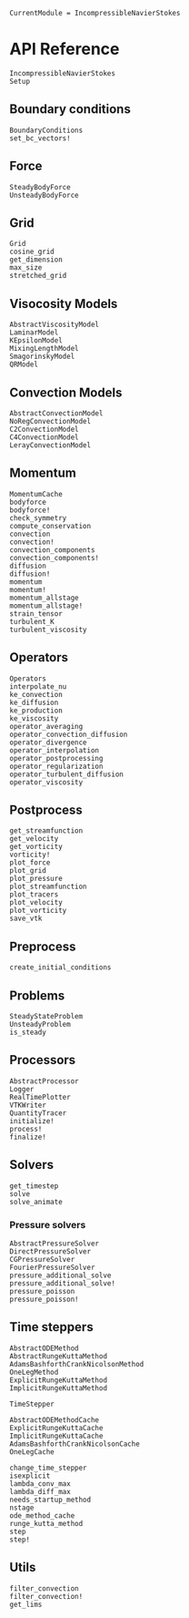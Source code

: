 ```@meta
CurrentModule = IncompressibleNavierStokes
```

# API Reference

```@docs
IncompressibleNavierStokes
Setup
```

## Boundary conditions

```@docs
BoundaryConditions
set_bc_vectors!
```

## Force

```@docs
SteadyBodyForce
UnsteadyBodyForce
```

## Grid

```@docs
Grid
cosine_grid
get_dimension
max_size
stretched_grid
```

## Visocosity Models

```@docs
AbstractViscosityModel
LaminarModel
KEpsilonModel
MixingLengthModel
SmagorinskyModel
QRModel
```

## Convection Models

```@docs
AbstractConvectionModel
NoRegConvectionModel
C2ConvectionModel
C4ConvectionModel
LerayConvectionModel
```

## Momentum

```@docs
MomentumCache
bodyforce
bodyforce!
check_symmetry
compute_conservation
convection
convection!
convection_components
convection_components!
diffusion
diffusion!
momentum
momentum!
momentum_allstage
momentum_allstage!
strain_tensor
turbulent_K
turbulent_viscosity
```

## Operators

```@docs
Operators
interpolate_nu
ke_convection
ke_diffusion
ke_production
ke_viscosity
operator_averaging
operator_convection_diffusion
operator_divergence
operator_interpolation
operator_postprocessing
operator_regularization
operator_turbulent_diffusion
operator_viscosity
```

## Postprocess

```@docs
get_streamfunction
get_velocity
get_vorticity
vorticity!
plot_force
plot_grid
plot_pressure
plot_streamfunction
plot_tracers
plot_velocity
plot_vorticity
save_vtk
```

## Preprocess

```@docs
create_initial_conditions
```

## Problems

```@docs
SteadyStateProblem
UnsteadyProblem
is_steady
```

## Processors

```@docs
AbstractProcessor
Logger
RealTimePlotter
VTKWriter
QuantityTracer
initialize!
process!
finalize!
```

## Solvers

```@docs
get_timestep
solve
solve_animate
```

### Pressure solvers

```@docs
AbstractPressureSolver
DirectPressureSolver
CGPressureSolver
FourierPressureSolver
pressure_additional_solve
pressure_additional_solve!
pressure_poisson
pressure_poisson!
```

## Time steppers

```@docs
AbstractODEMethod
AbstractRungeKuttaMethod
AdamsBashforthCrankNicolsonMethod
OneLegMethod
ExplicitRungeKuttaMethod
ImplicitRungeKuttaMethod

TimeStepper

AbstractODEMethodCache
ExplicitRungeKuttaCache
ImplicitRungeKuttaCache
AdamsBashforthCrankNicolsonCache
OneLegCache

change_time_stepper
isexplicit
lambda_conv_max
lambda_diff_max
needs_startup_method
nstage
ode_method_cache
runge_kutta_method
step
step!
```

## Utils

```@docs
filter_convection
filter_convection!
get_lims
```
